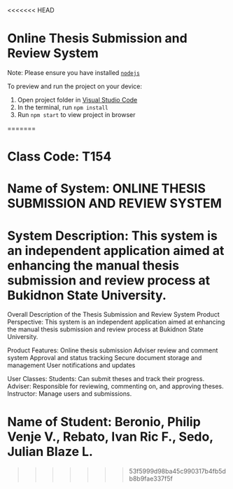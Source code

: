 <<<<<<< HEAD

  # Online Thesis Submission and Review System

  Note: Please ensure you have installed <code><a href="https://nodejs.org/en/download/">nodejs</a></code>

  To preview and run the project on your device:
  1) Open project folder in <a href="https://code.visualstudio.com/download">Visual Studio Code</a>
  2) In the terminal, run `npm install`
  3) Run `npm start` to view project in browser
  
=======
# Class Code: T154
# Name of System: ONLINE THESIS SUBMISSION AND REVIEW SYSTEM
# System Description: This system is an independent application aimed at enhancing the manual thesis submission and review process at Bukidnon State University.
Overall Description of the Thesis Submission and Review System
Product Perspective:
This system is an independent application aimed at enhancing the manual thesis submission and review process at Bukidnon State University.

Product Features:
Online thesis submission
Adviser review and comment system
Approval and status tracking
Secure document storage and management
User notifications and updates

User Classes:
Students: Can submit theses and track their progress.
Adviser: Responsible for reviewing, commenting on, and approving theses.
Instructor: Manage users and submissions.

# Name of Student: Beronio, Philip Venje V., Rebato, Ivan Ric F., Sedo, Julian Blaze L.
          
                
          
>>>>>>> 53f5999d98ba45c990317b4fb5db8b9fae337f5f
